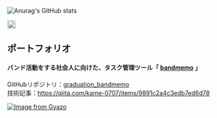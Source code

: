 ![Anurag's GitHub stats](https://github-readme-stats.vercel.app/api?username=kame-0707&show_icons=true&theme=catppuccin_latte)
 
<p align="left">
  <a href="http://twitter.com/kamekame_manabi">
    <img height="20" src="https://img.shields.io/twitter/follow/kamekame_manabi?label=Twitter&logo=twitter&style=flat" />
  </a>
</p>
 
 

## ポートフォリオ

#### バンド活動をする社会人に向けた、タスク管理ツール「 [bandmemo](https://bandmemo-app.com/) 」
GitHubリポジトリ：[graduation_bandmemo](https://github.com/kame-0707/graduation_bandmemo)<br>
技術記事：https://qiita.com/kame-0707/items/9891c2a4c3edb7ed6d78

[![Image from Gyazo](https://i.gyazo.com/35c01695ae5f80b111b5ee763e70c76b.png)](https://gyazo.com/35c01695ae5f80b111b5ee763e70c76b)

